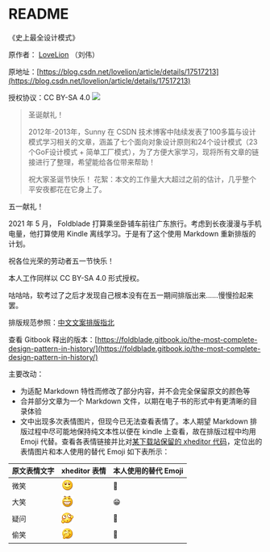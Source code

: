 # README

《史上最全设计模式》

原作者： [LoveLion](https://blog.csdn.net/LoveLion) （刘伟）

原地址：[https://blog.csdn.net/lovelion/article/details/17517213](https://blog.csdn.net/lovelion/article/details/17517213)

授权协议：CC BY-SA 4.0 [![](https://licensebuttons.net/l/by-sa/4.0/88x31.png)](http://creativecommons.org/licenses/by-sa/4.0/)

> 圣诞献礼！
>
> 2012年-2013年，Sunny 在 CSDN 技术博客中陆续发表了100多篇与设计模式学习相关的文章，涵盖了七个面向对象设计原则和24个设计模式（23个GoF设计模式 + 简单工厂模式），为了方便大家学习，现将所有文章的链接进行了整理，希望能给各位带来帮助！
>
> 祝大家圣诞节快乐！ 花絮：本文的工作量大大超过之前的估计，几乎整个平安夜都花在它身上了。

五一献礼！

2021 年 5 月， Foldblade 打算乘坐卧铺车前往广东旅行。考虑到长夜漫漫与手机电量，他打算使用 Kindle 离线学习。于是有了这个使用 Markdown 重新排版的计划。

祝各位光荣的劳动者五一节快乐！

本人工作同样以 CC BY-SA 4.0 形式授权。

咕咕咕，软考过了之后才发现自己根本没有在五一期间排版出来……慢慢捡起来罢。

排版规范参照：[中文文案排版指北](https://github.com/sparanoid/chinese-copywriting-guidelines/blob/master/README.zh-CN.md)

查看 Gitbook 释出的版本：[https://foldblade.gitbook.io/the-most-complete-design-pattern-in-history/](https://foldblade.gitbook.io/the-most-complete-design-pattern-in-history/)

主要改动：

* 为适配 Markdown 特性而修改了部分内容，并不会完全保留原文的颜色等
* 合并部分文章为一个 Markdown 文件，以期在电子书的形式中有更清晰的目录体验
* 文中出现多次表情图片，但现今已无法查看表情了。本人期望 Markdown 排版过程中尽可能地保持纯文本性以便在 kindle 上查看，故在排版过程中均用 Emoji 代替。查看各表情链接并比对[某下载站保留的 xheditor 代码](http://www.downcc.com/soft/21720.html)，定位出的表情图片和本人使用的替代 Emoji 如下表所示：

| 原文表情文字 | xheditor 表情 | 本人使用的替代 Emoji |
| :--- | :--- | :--- |
| 微笑 | ![](.gitbook/assets/smile.gif) | 🙂 |
| 大笑 |  ![](.gitbook/assets/laugh.gif) | 😁 |
| 疑问 | ![](.gitbook/assets/doubt.gif) | 🤔 |
| 偷笑 | ![](.gitbook/assets/titter.gif) | 🤭 |



